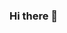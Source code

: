 ### Hi there 👋

<!--
**pravashupreti/pravashupreti** is a ✨ _special_ ✨ repository because its `README.md` (this file) appears on your GitHub profile.

Here are some ideas to get you started:

- 🔭 I’m currently working on aws
- 🌱 I’m currently learning to run application on cluster
- 👯 I’m looking to collaborate on any kinds of cli tool (go,python)
- 🤔 I’m looking for help with integrating terraform ansible 
- 💬 Ask me about docker ecs terraform ansible
- 📫 How to reach me: https://twitter.com/pravashupreti
-->
